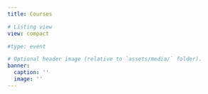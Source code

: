 ```yaml
---
title: Courses

# Listing view
view: compact

#type: event

# Optional header image (relative to `assets/media/` folder).
banner:
  caption: ''
  image: ''
---
```

